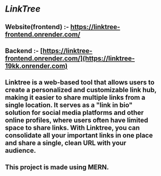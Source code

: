# ***LinkTree***
## **Website(frontend) :- https://linktree-frontend.onrender.com/**
## **Backend :- [https://linktree-frontend.onrender.com/](https://linktree-19kk.onrender.com)**
## Linktree is a web-based tool that allows users to create a personalized and customizable link hub, making it easier to share multiple links from a single location. It serves as a "link in bio" solution for social media platforms and other online profiles, where users often have limited space to share links. With Linktree, you can consolidate all your important links in one place and share a single, clean URL with your audience.
## This project is made using MERN. 

